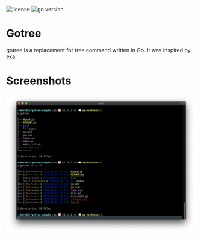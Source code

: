 ![license](https://img.shields.io/github/license/Raita876/black-cat)
![go version](https://img.shields.io/badge/go-1.14-blue)

# Gotree

gotree is a replacement for tree command written in Go. It was inspired by [exa](https://github.com/ogham/exa).

# Screenshots

![screenshot](./screenshot.png)
